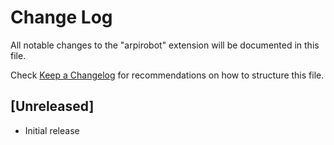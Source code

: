 # Change Log

All notable changes to the "arpirobot" extension will be documented in this file.

Check [Keep a Changelog](http://keepachangelog.com/) for recommendations on how to structure this file.

## [Unreleased]

- Initial release